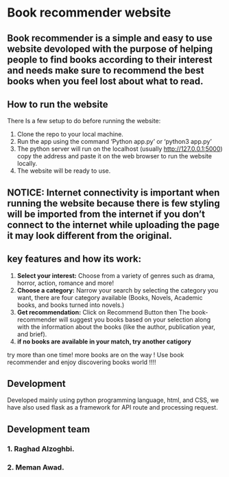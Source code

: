 # Book recommender website
## Book recommender is a simple and easy to use website devoloped with the purpose of helping people to find books according to their interest and needs make sure to recommend the best books when you feel lost about what to read.

## How to run the website
There Is a few setup to do before running the website:
1.	Clone the repo to your local machine.
2.	Run the app using the command 
‘Python app.py’ or ‘python3 app.py’
3.	The python server will run on the localhost (usually http://127.0.0.1:5000) copy the address and paste it on the web browser to run the website locally.
4.	The website will be ready to use.

## NOTICE: Internet connectivity is important when running the website because there is few styling will be imported from the internet if you don’t connect to the internet while uploading the page it may look different from the original.  




## key features and how its work: 
1.	 **Select your interest:** Choose from a variety of genres such as drama, horror, action, romance and more!
2.	 **Choose a category:** Narrow your search by selecting the category you want, there are four category available (Books, Novels, Academic books, and books turned into novels.) 
3.	**Get recommendation:** Click on Recommend Button then The book-recommender will suggest you books based on your selection along with the information about the books (like the author, publication year, and brief).
4.	**if no books are available in your match, try another catigory**

try more than one time! more books are on the way ! 
Use book recommender and enjoy discovering books world !!!! 


## Development
Developed mainly using python programming language, html, and CSS, we have also used flask as a framework for API route and processing request.

## Development team
### 1.	Raghad Alzoghbi.
### 2.	Meman Awad.

